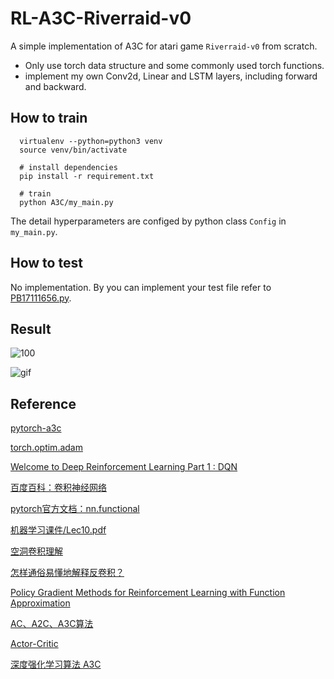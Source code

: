 # RL-A3C-Riverraid-v0
A simple implementation of A3C for atari game `Riverraid-v0` from scratch. 
* Only use torch data structure and some commonly used torch functions.
* implement my own Conv2d, Linear and LSTM layers, including forward and backward.
## How to train
```shell
  virtualenv --python=python3 venv
  source venv/bin/activate
  
  # install dependencies
  pip install -r requirement.txt
  
  # train
  python A3C/my_main.py
```
The detail hyperparameters are configed by python class `Config` in `my_main.py`.
## How to test
No implementation. By you can implement your test file refer to [PB17111656.py](https://github.com/gpzlx1/ML/blob/master/PB17111656.py).
## Result
![100](https://github.com/gpzlx1/ML/blob/master/figures/learning_curve_plot.png)


![gif](https://github.com/gpzlx1/ML/blob/master/figures/result.gif)

## Reference

[pytorch-a3c](https://github.com/ikostrikov/pytorch-a3c)

[torch.optim.adam](https://github.com/pytorch/pytorch/blob/6e2bb1c05442010aff90b413e21fce99f0393727/torch/optim/adam.py)

[Welcome to Deep Reinforcement Learning Part 1 : DQN](https://towardsdatascience.com/welcome-to-deep-reinforcement-learning-part-1-dqn-c3cab4d41b6b)

[百度百科：卷积神经网络](https://baike.baidu.com/item/卷积神经网络)

[pytorch官方文档：nn.functional](https://pytorch.org/docs/stable/nn.functional.html)

[机器学习课件/Lec10.pdf](http://staff.ustc.edu.cn/~jwangx/classes/210709/notes/Lec10.pdf)

[空洞卷积理解](https://www.jianshu.com/p/f743bd9041b3)

[怎样通俗易懂地解释反卷积？](https://www.zhihu.com/question/48279880)

[Policy Gradient Methods for Reinforcement Learning with Function Approximation](https://homes.cs.washington.edu/~todorov/courses/amath579/reading/PolicyGradient.pdf)

[AC、A2C、A3C算法](https://zhuanlan.zhihu.com/p/62100741)

[Actor-Critic](https://www.cnblogs.com/pinard/p/10272023.html)

[深度强化学习算法 A3C](https://www.cnblogs.com/wangxiaocvpr/p/8110120.html)
